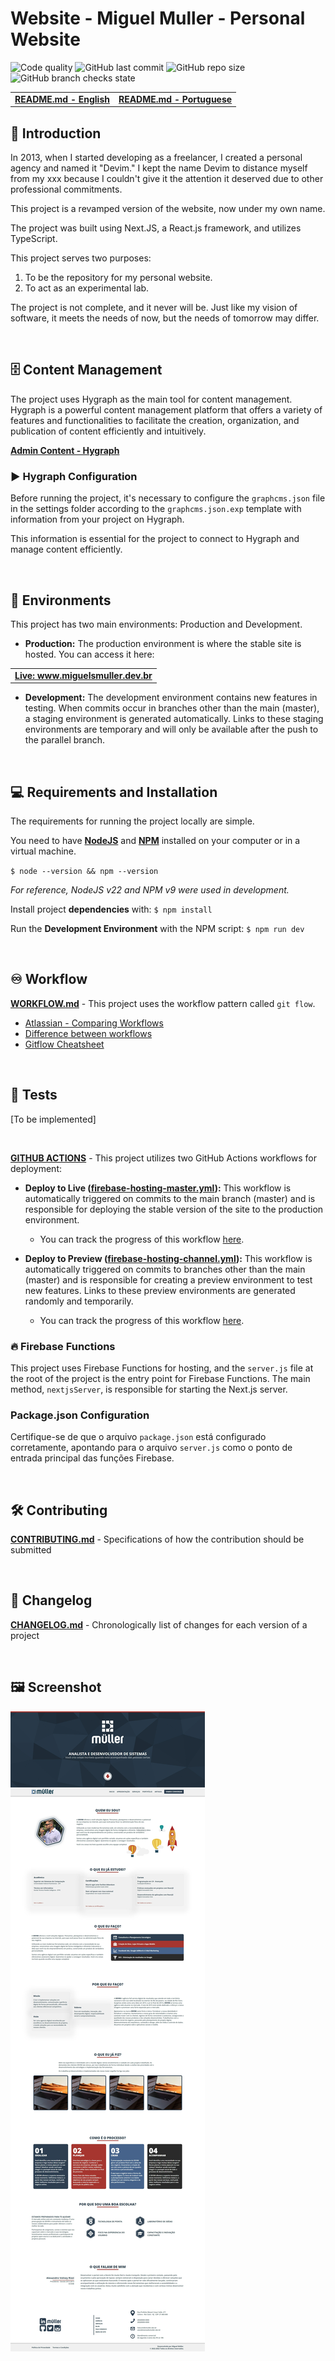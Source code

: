 # **Website - Miguel Muller - Personal Website**
![Code quality](https://img.shields.io/scrutinizer/quality/g/miguelsmuller/site-pessoal/master?style=flat-square)
![GitHub last commit](https://img.shields.io/github/last-commit/miguelsmuller/site-pessoal?style=flat-square)
![GitHub repo size](https://img.shields.io/github/repo-size/miguelsmuller/site-pessoal?style=flat-square)
![GitHub branch checks state](https://img.shields.io/github/checks-status/miguelsmuller/site-pessoal/master?style=flat-square)

<table>
 <tr>
  <td><a href="README-en.md"><strong>README.md - English</strong></a></td>
  <td><a href="../README.md"><strong>README.md - Portuguese</strong></a></td>
 </tr>
</table>

## :pushpin: **Introduction**

In 2013, when I started developing as a freelancer, I created a personal agency and named it "Devim." I kept the name Devim to distance myself from my xxx because I couldn't give it the attention it deserved due to other professional commitments.

This project is a revamped version of the website, now under my own name.

The project was built using Next.JS, a React.js framework, and utilizes TypeScript.

This project serves two purposes:
1. To be the repository for my personal website.
2. To act as an experimental lab.

The project is not complete, and it never will be. Just like my vision of software, it meets the needs of now, but the needs of tomorrow may differ.

<br/>

## :file_cabinet: **Content Management**

The project uses Hygraph as the main tool for content management. Hygraph is a powerful content management platform that offers a variety of features and functionalities to facilitate the creation, organization, and publication of content efficiently and intuitively.

**[Admin Content - Hygraph](https://app.hygraph.com/)**

### :arrow_forward: **Hygraph Configuration**

Before running the project, it's necessary to configure the `graphcms.json` file in the settings folder according to the `graphcms.json.exp` template with information from your project on Hygraph.

This information is essential for the project to connect to Hygraph and manage content efficiently.

<br/>

##  :link: **Environments**

This project has two main environments: Production and Development.

- **Production:** The production environment is where the stable site is hosted. You can access it here:

<table>
 <tr>
  <td><a href="https://www.miguelsmuller.dev.br">
    <strong>Live: www.miguelsmuller.dev.br</strong>
  </a></td>
 </tr>
</table>

- **Development:** The development environment contains new features in testing. When commits occur in branches other than the main (master), a staging environment is generated automatically. Links to these staging environments are temporary and will only be available after the push to the parallel branch.

<br/>

## :computer: **Requirements and Installation**
The requirements for running the project locally are simple.

You need to have **[NodeJS](https://nodejs.org/)** and **[NPM](https://www.npmjs.com/)** installed on your computer or in a virtual machine.

`$ node --version && npm --version`

_For reference, NodeJS v22 and NPM v9 were used in development._

Install project **dependencies** with:
`$ npm install`

Run the **Development Environment** with the NPM script:
`$ npm run dev`

<br/>

## :infinity: **Workflow**
**[WORKFLOW.md](WORKFLOW.md)** - This project uses the workflow pattern called `git flow`.
- [Atlassian - Comparing Workflows](https://www.atlassian.com/br/git/tutorials/comparing-workflows/gitflow-workflow)
- [Difference between workflows](https://www.zup.com.br/blog/git-workflow)
- [Gitflow Cheatsheet](https://danielkummer.github.io/git-flow-cheatsheet/index.pt_BR.html)

<br/>

## :1st_place_medal: **Tests**
[To be implemented]

<br/>

**[GITHUB ACTIONS](https://github.com/miguelsmuller/site-miguelsmuller/actions)** - This project utilizes two GitHub Actions workflows for deployment:

- **Deploy to Live ([firebase-hosting-master.yml](./.github/workflows/firebase-hosting-master.yml)):** This workflow is automatically triggered on commits to the main branch (master) and is responsible for deploying the stable version of the site to the production environment.
  - You can track the progress of this workflow [here](https://github.com/miguelsmuller/site-miguelsmuller/actions/workflows/firebase-hosting-master.yml).

- **Deploy to Preview ([firebase-hosting-channel.yml](./.github/workflows/firebase-hosting-channel.yml)):** This workflow is automatically triggered on commits to branches other than the main (master) and is responsible for creating a preview environment to test new features. Links to these preview environments are generated randomly and temporarily.
  - You can track the progress of this workflow [here](https://github.com/miguelsmuller/site-miguelsmuller/actions/workflows/firebase-hosting-channel.yml).


### :fire: **Firebase Functions**

This project uses Firebase Functions for hosting, and the `server.js` file at the root of the project is the entry point for Firebase Functions. The main method, `nextjsServer`, is responsible for starting the Next.js server.

### Package.json Configuration

Certifique-se de que o arquivo `package.json` está configurado corretamente, apontando para o arquivo `server.js` como o ponto de entrada principal das funções Firebase.

<br/>

## :hammer_and_wrench: **Contributing**
**[CONTRIBUTING.md](CONTRIBUTING.md)** - Specifications of how the contribution should be submitted

<br/>

## :memo: **Changelog**
**[CHANGELOG.md](CHANGELOG.md)** - Chronologically list of changes for each version of a project

<br>

## :framed_picture: **Screenshot**
![Home](screenshot.jpeg "Title")
